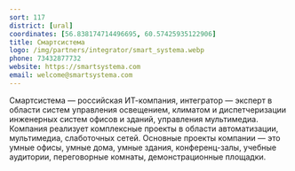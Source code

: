 ```yaml
---
sort: 117
district: [ural]
coordinates: [56.838174714496695, 60.57425935122906]
title: Смартсистема
logo: /img/partners/integrator/smart_systema.webp
phone: 73432877732
website: https://smartsystema.com
email: welcome@smartsystema.com
---
```


Смартсистема — российская ИТ-компания, интегратор — эксперт в области систем управления освещением, климатом и диспетчеризации инженерных систем офисов и зданий, управления мультимедиа. Компания реализует комплексные проекты в области автоматизации, мультимедиа, слаботочных сетей. Основные проекты компании — это умные офисы, умные дома, умные здания, конференц-залы, учебные аудитории, переговорные комнаты, демонстрационные площадки.
